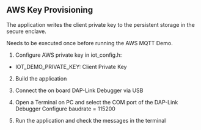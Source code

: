 AWS Key Provisioning
--------------------

The application writes the client private key to the persistent storage
in the secure enclave.

Needs to be executed once before running the AWS MQTT Demo.

1. Configure AWS private key in iot_config.h:
 - IOT_DEMO_PRIVATE_KEY: Client Private Key

2. Build the application

3. Connect the on board DAP-Link Debugger via USB

4. Open a Terminal on PC and select the COM port of the DAP-Link Debugger
   Configure baudrate = 115200

5. Run the application and check the messages in the terminal
